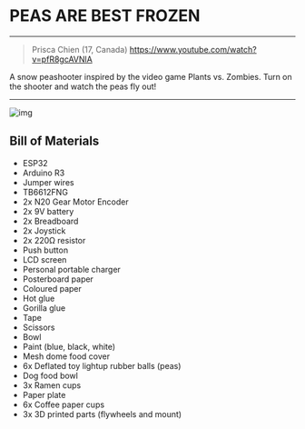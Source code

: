 # PEAS ARE BEST FROZEN

---
> Prisca Chien (17, Canada)
> https://www.youtube.com/watch?v=pfR8gcAVNlA

A snow peashooter inspired by the video game Plants vs. Zombies. Turn on the shooter and watch the peas fly out!

---

![img](https://hc-cdn.hel1.your-objectstorage.com/s/v3/83158df90883f2ccff74ac1295c1637d01854cb7_83158df90883f2ccff74ac1295c1637d01854cb7_img_2198.png)


## Bill of Materials
- ESP32
- Arduino R3
- Jumper wires
- TB6612FNG
- 2x N20 Gear Motor Encoder
- 2x 9V battery
- 2x Breadboard
- 2x Joystick
- 2x 220Ω resistor
- Push button
- LCD screen
- Personal portable charger
- Posterboard paper
- Coloured paper
- Hot glue
- Gorilla glue
- Tape
- Scissors
- Bowl
- Paint (blue, black, white)
- Mesh dome food cover
- 6x Deflated toy lightup rubber balls (peas)
- Dog food bowl
- 3x Ramen cups
- Paper plate
- 6x Coffee paper cups
- 3x 3D printed parts (flywheels and mount)

